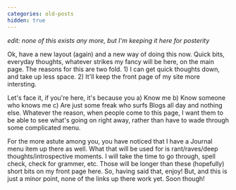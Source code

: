 ```yaml
---
categories: old-posts
hidden: true
---
```


_edit: none of this exists any more, but I'm keeping it here for posterity_

Ok, have a new layout (again) and a new way of doing this now. Quick bits, everyday thoughts, whatever strikes my fancy will be here, on the main page. The reasons for this are two fold. 1) I can get quick thoughts down, and take up less space. 2) It'll keep the front page of my site more intersting.
<!--more-->
Let's face it, if you're here, it's because you
a) Know me b) Know someone who knows me c) Are just some freak who surfs Blogs all day and nothing else. Whatever the reason, when people come to this page, I want them to be able to see what's going on right away, rather than have to wade through some complicated menu.

For the more astute among you, you have noticed that I have a Journal menu item up there as well. What that will be used for is rant/raves/deep thoughts/introspective moments. I will take the time to go through, spell check, check for grammer, etc. Those will be longer than these (hopefully) short bits on my front page here. So, having said that, enjoy! But, and this is just a minor point, none of the links up there work yet. Soon though!
